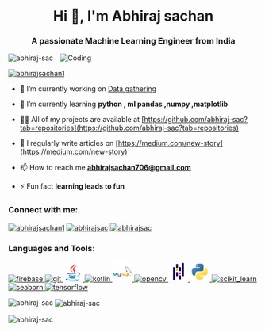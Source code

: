 

<h1 align="center">Hi 👋, I'm Abhiraj sachan</h1>
<h3 align="center">A passionate Machine Learning Engineer from India</h3>
<img align="right" alt="Coding" width="400" src="https://cdn.dribbble.com/users/1162077/screenshots/3848914/programmer.gif">


<p align="left"> <img src="https://komarev.com/ghpvc/?username=abhiraj-sac&label=Profile%20views&color=0e75b6&style=flat" alt="abhiraj-sac" /> </p>

<p align="left"> <a href="https://twitter.com/abhirajsachan1" target="blank"><img src="https://img.shields.io/twitter/follow/abhirajsachan1?logo=twitter&style=for-the-badge" alt="abhirajsachan1" /></a> </p>

- 🔭 I’m currently working on [Data gathering](https://github.com/abhiraj-sac/ML-DATA-OPERATIONS)

- 🌱 I’m currently learning **python , ml pandas ,numpy ,matplotlib**

- 👨‍💻 All of my projects are available at [https://github.com/abhiraj-sac?tab=repositories](https://github.com/abhiraj-sac?tab=repositories)

- 📝 I regularly write articles on [https://medium.com/new-story](https://medium.com/new-story)

- 📫 How to reach me **abhirajsachan706@gmail.com**

- ⚡ Fun fact **learning leads to fun**

<h3 align="left">Connect with me:</h3>
<p align="left">
<a href="https://twitter.com/abhirajsachan1" target="blank"><img align="center" src="https://raw.githubusercontent.com/rahuldkjain/github-profile-readme-generator/master/src/images/icons/Social/twitter.svg" alt="abhirajsachan1" height="30" width="40" /></a>
<a href="https://kaggle.com/abhirajsac" target="blank"><img align="center" src="https://raw.githubusercontent.com/rahuldkjain/github-profile-readme-generator/master/src/images/icons/Social/kaggle.svg" alt="abhirajsac" height="30" width="40" /></a>
<a href="https://www.leetcode.com/abhirajsac" target="blank"><img align="center" src="https://raw.githubusercontent.com/rahuldkjain/github-profile-readme-generator/master/src/images/icons/Social/leet-code.svg" alt="abhirajsac" height="30" width="40" /></a>
</p>

<h3 align="left">Languages and Tools:</h3>
<p align="left"> <a href="https://firebase.google.com/" target="_blank" rel="noreferrer"> <img src="https://www.vectorlogo.zone/logos/firebase/firebase-icon.svg" alt="firebase" width="40" height="40"/> </a> <a href="https://git-scm.com/" target="_blank" rel="noreferrer"> <img src="https://www.vectorlogo.zone/logos/git-scm/git-scm-icon.svg" alt="git" width="40" height="40"/> </a> <a href="https://www.java.com" target="_blank" rel="noreferrer"> <img src="https://raw.githubusercontent.com/devicons/devicon/master/icons/java/java-original.svg" alt="java" width="40" height="40"/> </a> <a href="https://kotlinlang.org" target="_blank" rel="noreferrer"> <img src="https://www.vectorlogo.zone/logos/kotlinlang/kotlinlang-icon.svg" alt="kotlin" width="40" height="40"/> </a> <a href="https://www.mysql.com/" target="_blank" rel="noreferrer"> <img src="https://raw.githubusercontent.com/devicons/devicon/master/icons/mysql/mysql-original-wordmark.svg" alt="mysql" width="40" height="40"/> </a> <a href="https://opencv.org/" target="_blank" rel="noreferrer"> <img src="https://www.vectorlogo.zone/logos/opencv/opencv-icon.svg" alt="opencv" width="40" height="40"/> </a> <a href="https://pandas.pydata.org/" target="_blank" rel="noreferrer"> <img src="https://raw.githubusercontent.com/devicons/devicon/2ae2a900d2f041da66e950e4d48052658d850630/icons/pandas/pandas-original.svg" alt="pandas" width="40" height="40"/> </a> <a href="https://www.python.org" target="_blank" rel="noreferrer"> <img src="https://raw.githubusercontent.com/devicons/devicon/master/icons/python/python-original.svg" alt="python" width="40" height="40"/> </a> <a href="https://scikit-learn.org/" target="_blank" rel="noreferrer"> <img src="https://upload.wikimedia.org/wikipedia/commons/0/05/Scikit_learn_logo_small.svg" alt="scikit_learn" width="40" height="40"/> </a> <a href="https://seaborn.pydata.org/" target="_blank" rel="noreferrer"> <img src="https://seaborn.pydata.org/_images/logo-mark-lightbg.svg" alt="seaborn" width="40" height="40"/> </a> <a href="https://www.tensorflow.org" target="_blank" rel="noreferrer"> <img src="https://www.vectorlogo.zone/logos/tensorflow/tensorflow-icon.svg" alt="tensorflow" width="40" height="40"/> </a> </p>

<p><img align="left" src="https://github-readme-stats.vercel.app/api/top-langs?username=abhiraj-sac&show_icons=true&locale=en&layout=compact" alt="abhiraj-sac" /></p>

<p>&nbsp;<img align="center" src="https://github-readme-stats.vercel.app/api?username=abhiraj-sac&show_icons=true&locale=en" alt="abhiraj-sac" /></p>

<p><img align="center" src="https://github-readme-streak-stats.herokuapp.com/?user=abhiraj-sac&" alt="abhiraj-sac" /></p>
